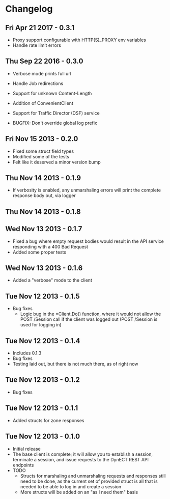 # Changelog

## Fri Apr 21 2017 - 0.3.1

- Proxy support configurable with HTTP(S)_PROXY env variables
- Handle rate limit errors

## Thu Sep 22 2016 - 0.3.0

- Verbose mode prints full url
- Handle Job redirections
- Support for unknown Content-Length
- Addition of ConvenientClient
- Support for Traffic Director (DSF) service

- BUGFIX: Don't override global log prefix

## Fri Nov 15 2013 - 0.2.0

- Fixed some struct field types
- Modified some of the tests
- Felt like it deserved a minor version bump

## Thu Nov 14 2013 - 0.1.9

- If verbosity is enabled, any unmarshaling errors will print the complete
  response body out, via logger

## Thu Nov 14 2013 - 0.1.8

## Wed Nov 13 2013 - 0.1.7

- Fixed a bug where empty request bodies would result in the API service
  responding with a 400 Bad Request
- Added some proper tests

## Wed Nov 13 2013 - 0.1.6

- Added a "verbose" mode to the client

## Tue Nov 12 2013 - 0.1.5

- Bug fixes
  - Logic bug in the *Client.Do() function, where it would not allow the
    POST /Session call if the client was logged out (POST /Session is used for
    logging in)

## Tue Nov 12 2013 - 0.1.4

- Includes 0.1.3
- Bug fixes
- Testing laid out, but there is not much there, as of right now

## Tue Nov 12 2013 - 0.1.2

- Bug fixes

## Tue Nov 12 2013 - 0.1.1

- Added structs for zone responses

## Tue Nov 12 2013 - 0.1.0

- Initial release
- The base client is complete; it will allow you to establish a session,
  terminate a session, and issue requests to the DynECT REST API endpoints
- TODO
  - Structs for marshaling and unmarshaling requests and responses still need
	to be done, as the current set of provided struct is all that is needed
	to be able to log in and create a session
  - More structs will be added on an "as I need them" basis
